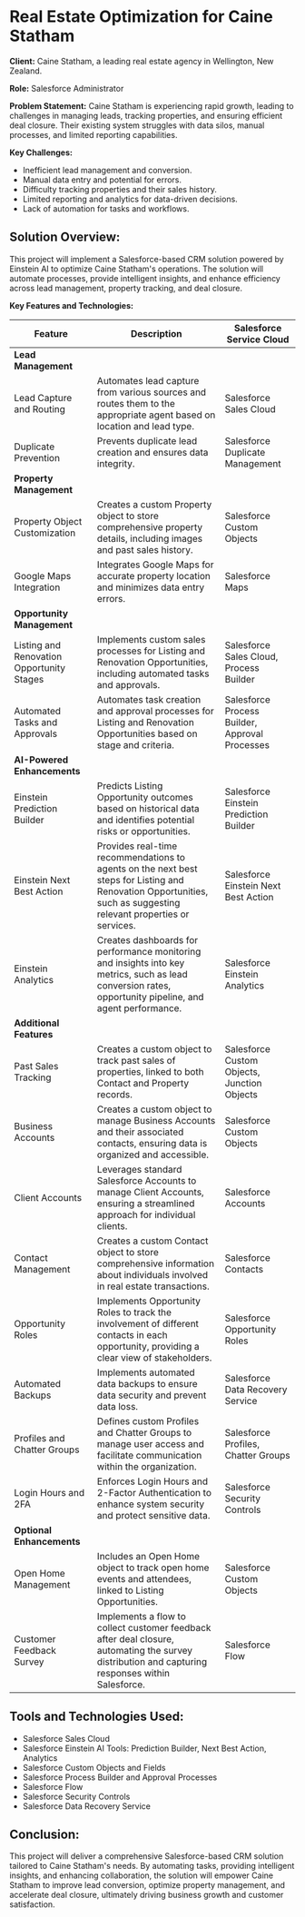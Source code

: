 # Real Estate Optimization for Caine Statham

**Client:** Caine Statham, a leading real estate agency in Wellington, New Zealand.

**Role:** Salesforce Administrator

**Problem Statement:** Caine Statham is experiencing rapid growth, leading to challenges in managing leads, tracking properties, and ensuring efficient deal closure. Their existing system struggles with data silos, manual processes, and limited reporting capabilities.

**Key Challenges:**

*   Inefficient lead management and conversion.
*   Manual data entry and potential for errors.
*   Difficulty tracking properties and their sales history.
*   Limited reporting and analytics for data-driven decisions.
*   Lack of automation for tasks and workflows.

## Solution Overview:

This project will implement a Salesforce-based CRM solution powered by Einstein AI to optimize Caine Statham's operations. The solution will automate processes, provide intelligent insights, and enhance efficiency across lead management, property tracking, and deal closure.

**Key Features and Technologies:**

| Feature | Description | Salesforce Service Cloud |
|---|---|---|
| **Lead Management** | | |
| Lead Capture and Routing | Automates lead capture from various sources and routes them to the appropriate agent based on location and lead type. | Salesforce Sales Cloud |
| Duplicate Prevention | Prevents duplicate lead creation and ensures data integrity. | Salesforce Duplicate Management |
| **Property Management** | | |
| Property Object Customization | Creates a custom Property object to store comprehensive property details, including images and past sales history. | Salesforce Custom Objects |
| Google Maps Integration | Integrates Google Maps for accurate property location and minimizes data entry errors. | Salesforce Maps |
| **Opportunity Management** | | |
| Listing and Renovation Opportunity Stages | Implements custom sales processes for Listing and Renovation Opportunities, including automated tasks and approvals. | Salesforce Sales Cloud, Process Builder |
| Automated Tasks and Approvals | Automates task creation and approval processes for Listing and Renovation Opportunities based on stage and criteria. | Salesforce Process Builder, Approval Processes |
| **AI-Powered Enhancements** | | |
| Einstein Prediction Builder | Predicts Listing Opportunity outcomes based on historical data and identifies potential risks or opportunities. | Salesforce Einstein Prediction Builder |
| Einstein Next Best Action | Provides real-time recommendations to agents on the next best steps for Listing and Renovation Opportunities, such as suggesting relevant properties or services. | Salesforce Einstein Next Best Action |
| Einstein Analytics | Creates dashboards for performance monitoring and insights into key metrics, such as lead conversion rates, opportunity pipeline, and agent performance. | Salesforce Einstein Analytics |
| **Additional Features** | | |
| Past Sales Tracking | Creates a custom object to track past sales of properties, linked to both Contact and Property records. | Salesforce Custom Objects, Junction Objects |
| Business Accounts | Creates a custom object to manage Business Accounts and their associated contacts, ensuring data is organized and accessible. | Salesforce Custom Objects |
| Client Accounts | Leverages standard Salesforce Accounts to manage Client Accounts, ensuring a streamlined approach for individual clients. | Salesforce Accounts |
| Contact Management | Creates a custom Contact object to store comprehensive information about individuals involved in real estate transactions. | Salesforce Contacts |
| Opportunity Roles | Implements Opportunity Roles to track the involvement of different contacts in each opportunity, providing a clear view of stakeholders. | Salesforce Opportunity Roles |
| Automated Backups | Implements automated data backups to ensure data security and prevent data loss. | Salesforce Data Recovery Service |
| Profiles and Chatter Groups | Defines custom Profiles and Chatter Groups to manage user access and facilitate communication within the organization. | Salesforce Profiles, Chatter Groups |
| Login Hours and 2FA | Enforces Login Hours and 2-Factor Authentication to enhance system security and protect sensitive data. | Salesforce Security Controls |
| **Optional Enhancements** | | |
| Open Home Management | Includes an Open Home object to track open home events and attendees, linked to Listing Opportunities. | Salesforce Custom Objects |
| Customer Feedback Survey | Implements a flow to collect customer feedback after deal closure, automating the survey distribution and capturing responses within Salesforce. | Salesforce Flow |

## Tools and Technologies Used:

*   Salesforce Sales Cloud
*   Salesforce Einstein AI Tools: Prediction Builder, Next Best Action, Analytics
*   Salesforce Custom Objects and Fields
*   Salesforce Process Builder and Approval Processes
*   Salesforce Flow
*   Salesforce Security Controls
*   Salesforce Data Recovery Service

## Conclusion:

This project will deliver a comprehensive Salesforce-based CRM solution tailored to Caine Statham's needs. By automating tasks, providing intelligent insights, and enhancing collaboration, the solution will empower Caine Statham to improve lead conversion, optimize property management, and accelerate deal closure, ultimately driving business growth and customer satisfaction.
